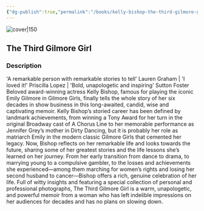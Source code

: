 ```yaml
---
{"dg-publish":true,"permalink":"/books/kelly-bishop-the-third-gilmore-girl/","title":"\"The Third Gilmore Girl\"","tags":["autobiography"]}
---
```




![cover|150](http://books.google.com/books/content?id=Qor_EAAAQBAJ&printsec=frontcover&img=1&zoom=1&edge=curl&source=gbs_api)

## The Third Gilmore Girl

### Description

'A remarkable person with remarkable stories to tell' Lauren Graham | 'I loved it!' Priscilla Lopez | 'Bold, unapologetic and inspiring' Sutton Foster Beloved award-winning actress Kelly Bishop, famous for playing the iconic Emily Gilmore in Gilmore Girls, finally tells the whole story of her six decades in show business in this long-awaited, candid, wise and captivating memoir. Kelly Bishop’s storied career has been defined by landmark achievements, from winning a Tony Award for her turn in the original Broadway cast of A Chorus Line to her memorable performance as Jennifer Grey’s mother in Dirty Dancing, but it is probably her role as matriarch Emily in the modern classic Gilmore Girls that cemented her legacy. Now, Bishop reflects on her remarkable life and looks towards the future, sharing some of her greatest stories and the life lessons she’s learned on her journey. From her early transition from dance to drama, to marrying young to a compulsive gambler, to the losses and achievements she experienced—among them marching for women’s rights and losing her second husband to cancer—Bishop offers a rich, genuine celebration of her life. Full of witty insights and featuring a special collection of personal and professional photographs, The Third Gilmore Girl is a warm, unapologetic, and powerful memoir from a woman who has left indelible impressions on her audiences for decades and has no plans on slowing down.
```